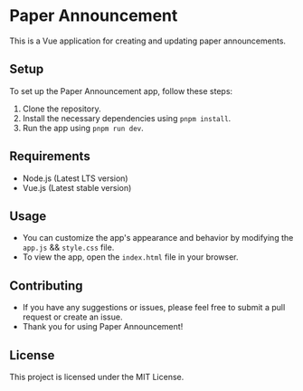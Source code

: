 

# Paper Announcement

This is a Vue application for creating and updating paper announcements.

## Setup

To set up the Paper Announcement app, follow these steps:

1. Clone the repository.
2. Install the necessary dependencies using `pnpm install`.
3. Run the app using `pnpm run dev`.

## Requirements

- Node.js (Latest LTS version)
- Vue.js (Latest stable version)

## Usage

- You can customize the app's appearance and behavior by modifying the `app.js` && `style.css` file.
- To view the app, open the `index.html` file in your browser.

## Contributing

- If you have any suggestions or issues, please feel free to submit a pull request or create an issue.
- Thank you for using Paper Announcement!

## License

This project is licensed under the MIT License.

